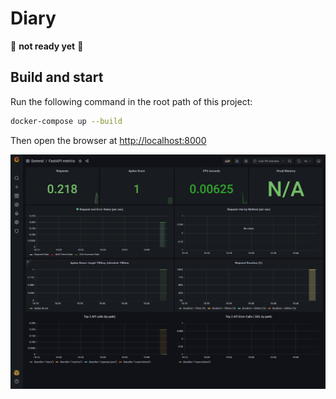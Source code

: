 # Diary

🚧 **not ready yet** 🚧

## Build and start

Run the following command in the root path of this project:

```bash
docker-compose up --build
```

Then open the browser at [http://localhost:8000](http://localhost:8000)

![Grafana](images/grafana.png "Grafana")